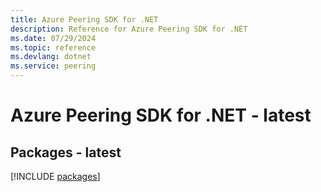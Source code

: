 ```yaml
---
title: Azure Peering SDK for .NET
description: Reference for Azure Peering SDK for .NET
ms.date: 07/29/2024
ms.topic: reference
ms.devlang: dotnet
ms.service: peering
---
```

# Azure Peering SDK for .NET - latest
## Packages - latest
[!INCLUDE [packages](peering-index.md)]